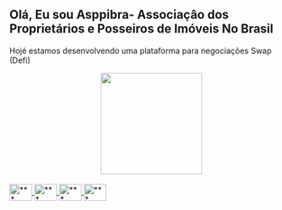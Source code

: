 ## Olá, Eu sou Asppibra- Associaçâo dos Proprietários e Posseiros de Imóveis No Brasil  
Hojé estamos desenvolvendo uma plataforma para negociações Swap (Defi)

<div align="center"> 
<a href="https://https://www.asppibra.com.br/"> 
<img height="180em" src="https://github-readme-stats.vercel.app/api?username=asppibra&show_icons=true&theme=dark&include_all_commits=true&count_private=true"/>
</div> 
<div style="display: inline_block"><br> 
 <img align="center" alt="***" height="30" width="40" src="(https://user-images.githubusercontent.com/80177249/180478848-46193348-fdbb-4295-a52b-6a29a90af5a1.svg)"> 
 <img align="center" alt="***" height="30" width="40" src="https://"> 
 <img align="center" alt="***" height="30" width="40" src="https://"> 
 <img align="center" alt="***" height="30" width="40" src="https://">
</div>   

